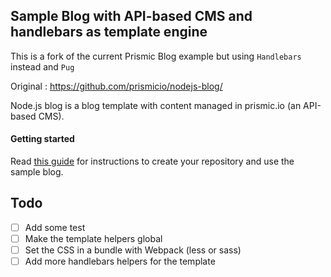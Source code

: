 ## Sample Blog with API-based CMS and handlebars as template engine

This is a fork of the current Prismic Blog example but using `Handlebars` instead and `Pug`

Original : https://github.com/prismicio/nodejs-blog/

Node.js blog is a blog template with content managed in prismic.io (an API-based CMS).

#### Getting started

Read [this guide](https://intercom.help/prismicio/examples/nodejs-samples/sample-blog-with-api-based-cms-in-nodejs) for instructions to create your repository and use the sample blog.

## Todo
- [ ] Add some test
- [ ] Make the template helpers global
- [ ] Set the CSS in a bundle with Webpack (less or sass)
- [ ] Add more handlebars helpers for the template
